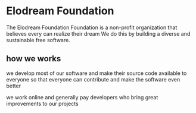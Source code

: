 # Elodream Foundation 

The Elodream Foundation Foundation is a non-profit organization that believes every can realize their dream  We do this by building a diverse and sustainable free software.

## how we works
we develop most of our software and make their source code available to everyone so that everyone can contribute and make the software even better

we work online and generally pay developers who bring great improvements to our projects
